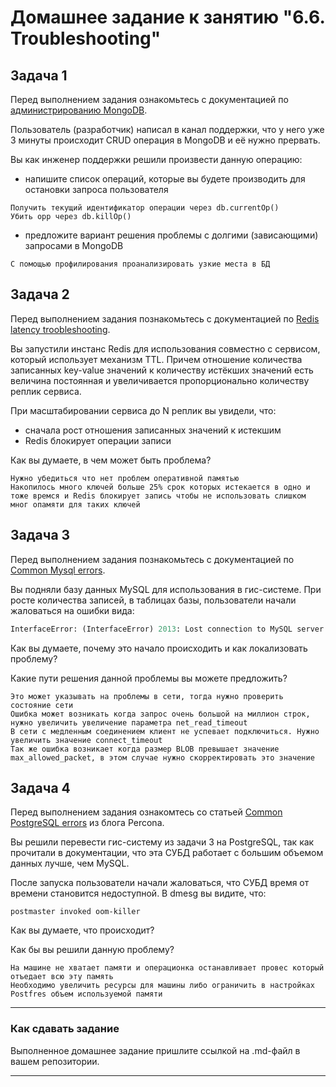 # Домашнее задание к занятию "6.6. Troubleshooting"

## Задача 1

Перед выполнением задания ознакомьтесь с документацией по [администрированию MongoDB](https://docs.mongodb.com/manual/administration/).

Пользователь (разработчик) написал в канал поддержки, что у него уже 3 минуты происходит CRUD операция в MongoDB и её 
нужно прервать. 

Вы как инженер поддержки решили произвести данную операцию:
- напишите список операций, которые вы будете производить для остановки запроса пользователя
```
Получить текущий идентификатор операции через db.currentOp()
Убить opp через db.killOp()
```

- предложите вариант решения проблемы с долгими (зависающими) запросами в MongoDB
```
С помощью профилирования проанализировать узкие места в БД 
```

## Задача 2

Перед выполнением задания познакомьтесь с документацией по [Redis latency troobleshooting](https://redis.io/topics/latency).

Вы запустили инстанс Redis для использования совместно с сервисом, который использует механизм TTL. 
Причем отношение количества записанных key-value значений к количеству истёкших значений есть величина постоянная и
увеличивается пропорционально количеству реплик сервиса. 

При масштабировании сервиса до N реплик вы увидели, что:
- сначала рост отношения записанных значений к истекшим
- Redis блокирует операции записи

Как вы думаете, в чем может быть проблема?
```
Нужно убедиться что нет проблем оперативной памятью
Накопилось много ключей больше 25% срок которых истекается в одно и тоже времся и Redis блокирует запись чтобы не использовать слишком мног опамяти для таких ключей

```

 
## Задача 3

Перед выполнением задания познакомьтесь с документацией по [Common Mysql errors](https://dev.mysql.com/doc/refman/8.0/en/common-errors.html).

Вы подняли базу данных MySQL для использования в гис-системе. При росте количества записей, в таблицах базы,
пользователи начали жаловаться на ошибки вида:
```python
InterfaceError: (InterfaceError) 2013: Lost connection to MySQL server during query u'SELECT..... '
```

Как вы думаете, почему это начало происходить и как локализовать проблему?

Какие пути решения данной проблемы вы можете предложить?
```
Это может указывать на проблемы в сети, тогда нужно проверить состояние сети
Ошибка может возникать когда запрос очень большой на миллион строк, нужно увеличить увеличение параметра net_read_timeout 
В сети с медленным соединением клиент не успевает подключиться. Нужно увеличить значение connect_timeout 
Так же ошибка возникает когда размер BLOB превышает значение max_allowed_packet, в этом случае нужно скорректировать это значение  

```


## Задача 4

Перед выполнением задания ознакомтесь со статьей [Common PostgreSQL errors](https://www.percona.com/blog/2020/06/05/10-common-postgresql-errors/) из блога Percona.

Вы решили перевести гис-систему из задачи 3 на PostgreSQL, так как прочитали в документации, что эта СУБД работает с 
большим объемом данных лучше, чем MySQL.

После запуска пользователи начали жаловаться, что СУБД время от времени становится недоступной. В dmesg вы видите, что:

`postmaster invoked oom-killer`

Как вы думаете, что происходит?

Как бы вы решили данную проблему?
```
На машине не хватает памяти и операционка останавливает провес который отъедает всю эту память 
Необходимо увеличить ресурсы для машины либо ограничить в настройках Postfres объем используемой памяти
```


---

### Как cдавать задание

Выполненное домашнее задание пришлите ссылкой на .md-файл в вашем репозитории.

---
